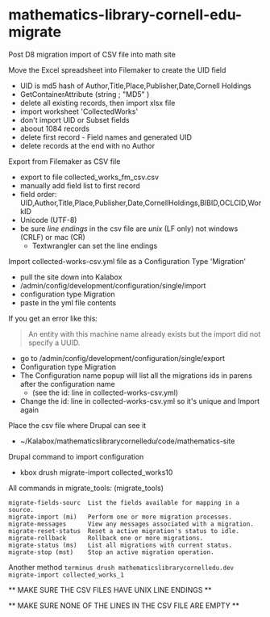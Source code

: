 # mathematics-library-cornell-edu-migrate

Post D8 migration import of CSV file into math site

Move the Excel spreadsheet into Filemaker to create the UID field

* UID is md5 hash of Author,Title,Place,Publisher,Date,Cornell Holdings
* GetContainerAttribute (string ; "MD5" )
* delete all existing records, then import xlsx file
* import worksheet 'CollectedWorks'
* don't import UID or Subset fields
* aboout 1084 records
* delete first record - Field names and generated UID
* delete records at the end with no Author

Export from Filemaker as CSV file

* export to file collected_works_fm_csv.csv
* manually add field list to first record
* field order: UID,Author,Title,Place,Publisher,Date,CornellHoldings,BIBID,OCLCID,WorkID
* Unicode (UTF-8)
* be sure _line endings_ in the csv file are _unix_ (LF only) not windows (CRLF) or mac (CR)
  * Textwrangler can set the line endings

Import collected-works-csv.yml file as a Configuration Type 'Migration'

* pull the site down into Kalabox
* /admin/config/development/configuration/single/import
* configuration type Migration
* paste in the yml file contents

If you get an error like this:
>  An entity with this machine name already exists but the import did not specify a UUID.

* go to /admin/config/development/configuration/single/export
* Configuration type Migration
* The Configuration name popup will list all the migrations ids in parens after the configuration name
  * (see the id: line in collected-works-csv.yml)
* Change the id: line in collected-works-csv.yml so it's unique and Import again

Place the csv file where Drupal can see it

* ~/Kalabox/mathematicslibrarycornelledu/code/mathematics-site

Drupal command to import configuration

* kbox drush migrate-import collected_works10

All commands in migrate_tools: (migrate_tools)
>
    migrate-fields-sourc  List the fields available for mapping in a source.
    migrate-import (mi)   Perform one or more migration processes.
    migrate-messages      View any messages associated with a migration.
    migrate-reset-status  Reset a active migration's status to idle.
    migrate-rollback      Rollback one or more migrations.
    migrate-status (ms)   List all migrations with current status.
    migrate-stop (mst)    Stop an active migration operation.

Another method
`
terminus drush mathematicslibrarycornelledu.dev migrate-import collected_works_1
`

** MAKE SURE THE CSV FILES HAVE UNIX LINE ENDINGS **

** MAKE SURE NONE OF THE LINES IN THE CSV FILE ARE EMPTY **
